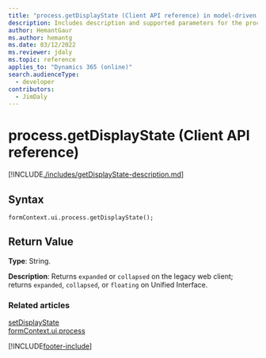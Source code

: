 ```yaml
---
title: "process.getDisplayState (Client API reference) in model-driven apps"
description: Includes description and supported parameters for the process.getDisplayState method.
author: HemantGaur
ms.author: hemantg
ms.date: 03/12/2022
ms.reviewer: jdaly
ms.topic: reference
applies_to: "Dynamics 365 (online)"
search.audienceType: 
  - developer
contributors:
  - JimDaly
---
```

# process.getDisplayState (Client API reference)

[!INCLUDE[./includes/getDisplayState-description.md](./includes/getDisplayState-description.md)]

## Syntax

`formContext.ui.process.getDisplayState();`

## Return Value

**Type**: String.

**Description**: Returns `expanded` or `collapsed` on the legacy web client; returns `expanded`, `collapsed`, or `floating` on Unified Interface.

### Related articles

[setDisplayState](setDisplayState.md)   
[formContext.ui.process](../formContext-ui-process.md)

[!INCLUDE[footer-include](../../../../../includes/footer-banner.md)]
